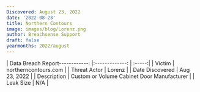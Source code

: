 ```yaml
---
Discovered: August 23, 2022
date: '2022-08-23'
title: Northern Contours
image: images/blog/Lorenz.png
author: Breachsense Support
draft: false
yearmonths: 2022/august
---
```


| Data Breach Report------------:     |:-------------:    | :-----:|
| Victim      | northerncontours.com      | 
| Threat Actor      | Lorenz      | 
| Date Discovered      | Aug 23, 2022      | 
| Description      | Custom or Volume Cabinet Door Manufacturer      | 
| Leak Size      | N/A      | 

